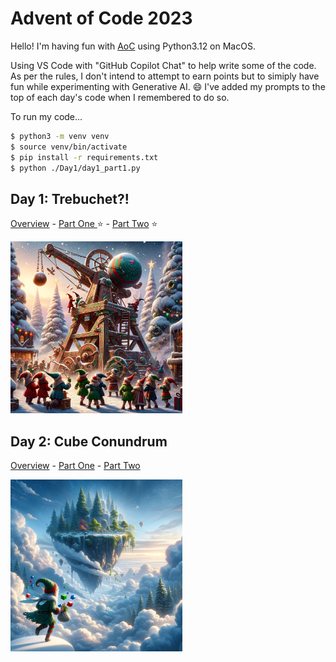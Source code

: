 # Advent of Code 2023

Hello! I'm having fun with [AoC](https://adventofcode.com/) using Python3.12 on MacOS.

Using VS Code with "GitHub Copilot Chat" to help write some of the code. As per the rules, I don't intend to attempt to earn points but to simiply have fun while experimenting with Generative AI. :smile: I've added my prompts to the top of each day's code when I remembered to do so.

To run my code...

```bash
$ python3 -m venv venv
$ source venv/bin/activate
$ pip install -r requirements.txt
$ python ./Day1/day1_part1.py
```

## Day 1: Trebuchet?!

[Overview](./Day1/day1_overview.md) - [Part One ](./Day1/day1_part1.py) :star: - [Part Two](./Day1/day1_part2.py) :star:

<img src="./Day1/day1_DALLE.png"  width="275" height="275">

## Day 2: Cube Conundrum

[Overview](./Day2/day2_overview.md) - [Part One](./Day2/day2_part1.py) - [Part Two](./Day2/day2_part2.py)

<img src="./Day2/day2_DALLE.png"  width="275" height="275">